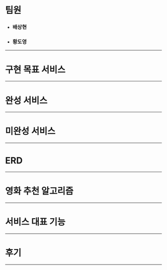# 팀원

- ### 배상현

- ### 황도영

---

# 구현 목표 서비스

---

# 완성 서비스

---

# 미완성 서비스

---

# ERD

---

# 영화 추천 알고리즘

---

# 서비스 대표 기능

---

# 후기

---